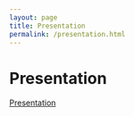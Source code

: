 ```yaml
---
layout: page
title: Presentation
permalink: /presentation.html
---
```


<h1>Presentation</h1>

[Presentation](./presentations/kolloquium.html)